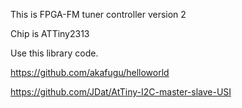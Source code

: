 This is FPGA-FM tuner controller version 2

Chip is ATTiny2313

Use this library code.

https://github.com/akafugu/helloworld

https://github.com/JDat/AtTiny-I2C-master-slave-USI


